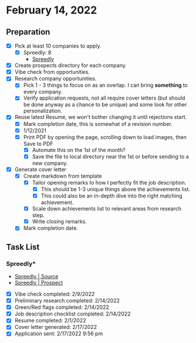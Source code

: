 # February 14, 2022

## Preparation

* [x] Pick at least 10 companies to apply.
    * [x] Spreedly: 8
        * [Spreedly](opportunities--2021/elixir-linkedin.md#spreedly)
* [x] Create prospects directory for each company.
* [x] Vibe check from opportunities.
* [x] Research company opportunities.
    * [x] Pick 1 - 3 things to focus on as an overlap. I can bring **something** to every company.
    * [x] Verify application requests, not all require cover letters (but should be done anyway as a chance to be unique) and some look for other personalization.
* [x] Reuse latest Resume, we won't bother changing it until rejections start.
    * [x] Mark completion date, this is somewhat of a revision number.
    * [x] 1/12/2021
    * [x] Print PDF by opening the page, scrolling down to load images, then Save to PDF
        * [x] Automate this on the 1st of the month?
        * [x] Save the file to local directory near the 1st or before sending to a new company.
* [x] Generate cover letter
    * [x] Create markdown from template
        * [x] Tailor opening remarks to how I perfectly fit the job description.
            * [x] This should be 1-3 unique things above the achievements list.
            * [x] This could also be an in-depth dive into the right matching achievement.
        * [x] Scale down achievements list to relevant areas from research step.
        * [x] Write closing remarks.
    * [x] Mark completion date.

## Task List

### Spreedly*

* [Spreedly | Source](opportunities--2021/elixir-linkedin.md#spreedly)
* [Spreedly | Prospect](../opportunities/prospects/applied/2022-elixir-spreedly/research/index.md)

* [x] Vibe check completed: 2/9/2022
* [x] Preliminary research completed: 2/14/2022
* [x] Green/Red flags completed: 2/14/2022
* [x] Job description checklist completed: 2/14/2022
* [x] Resume completed: 2/1/2022
* [x] Cover letter generated: 2/17/2022
* [x] Application sent: 2/17/2022 9:56 pm
